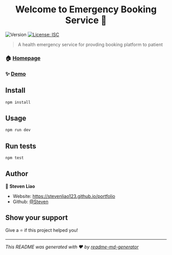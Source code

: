 <h1 align="center">Welcome to Emergency Booking Service 👋</h1>
<p>
  <img alt="Version" src="https://img.shields.io/badge/version-v1-blue.svg?cacheSeconds=2592000" />
  <a href="#" target="_blank">
    <img alt="License: ISC" src="https://img.shields.io/badge/License-ISC-yellow.svg" />
  </a>
</p>

> A health emergency service for provding booking platform to patient

### 🏠 [Homepage](https://shrouded-tor-98527.herokuapp.com/)

### ✨ [Demo](https://shrouded-tor-98527.herokuapp.com/)

## Install

```sh
npm install
```

## Usage

```sh
npm run dev
```

## Run tests

```sh
npm test
```

## Author

👤 **Steven Liao**

* Website: https://stevenliao123.github.io/portfolio
* Github: [@Steven](https://github.com/StevenLiao123)

## Show your support

Give a ⭐️ if this project helped you!

***
_This README was generated with ❤️ by [readme-md-generator](https://github.com/kefranabg/readme-md-generator)_
